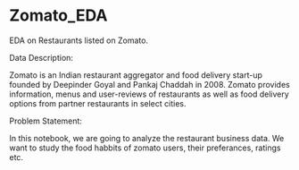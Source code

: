# Zomato_EDA
EDA on Restaurants listed on Zomato.

Data Description:

Zomato is an Indian restaurant aggregator and food delivery start-up founded by Deepinder Goyal and Pankaj Chaddah in 2008. Zomato provides information, menus and user-reviews of restaurants as well as food delivery options from partner restaurants in select cities.

Problem Statement:

In this notebook, we are going to analyze the restaurant business data. We want to study the food habbits of zomato users, their preferances, ratings etc.
